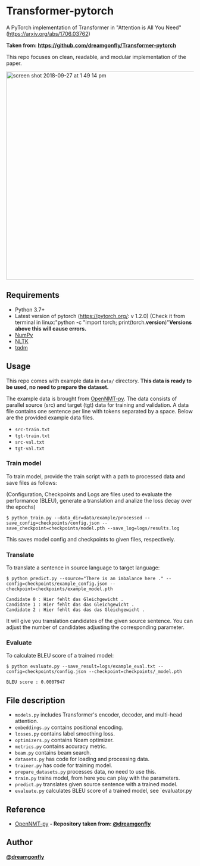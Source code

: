 # Transformer-pytorch
A PyTorch implementation of Transformer in "Attention is All You Need" (https://arxiv.org/abs/1706.03762)

**Taken from: https://github.com/dreamgonfly/Transformer-pytorch**

This repo focuses on clean, readable, and modular implementation of the paper.

<img width="559" alt="screen shot 2018-09-27 at 1 49 14 pm" src="https://user-images.githubusercontent.com/2340721/46123973-44b08900-c25c-11e8-9468-7aef9e4e3f18.png">

## Requirements
- Python 3.7+
- Latest version of pytorch (https://pytorch.org/: v 1.2.0)
(Check it from terminal in linux:"python -c "import torch; print(torch.__version__)"**Versions above this will cause errors.**
- [NumPy](http://www.numpy.org/)
- [NLTK](https://www.nltk.org/)
- [tqdm](https://github.com/tqdm/tqdm)

## Usage

This repo comes with example data in `data/` directory. **This data is ready to be used, no need to prepare the dataset.**

The example data is brought from [OpenNMT-py](https://github.com/OpenNMT/OpenNMT-py).
The data consists of parallel source (src) and target (tgt) data for training and validation.
A data file contains one sentence per line with tokens separated by a space.
Below are the provided example data files.

- `src-train.txt`
- `tgt-train.txt`
- `src-val.txt`
- `tgt-val.txt`

### Train model
To train model, provide the train script with a path to processed data and save files as follows:

(Configuration, Checkpoints and Logs are files used to evaluate the performance (BLEU), generate a translation and analize the loss decay over the epochs)

```
$ python train.py --data_dir=data/example/processed --save_config=checkpoints/config.json --save_checkpoint=checkpoints/model.pth --save_log=logs/results.log 
```

This saves model config and checkpoints to given files, respectively.

### Translate
To translate a sentence in source language to target language:
```
$ python predict.py --source="There is an imbalance here ." --config=checkpoints/example_config.json --checkpoint=checkpoints/example_model.pth

Candidate 0 : Hier fehlt das Gleichgewicht .
Candidate 1 : Hier fehlt das das Gleichgewicht .
Candidate 2 : Hier fehlt das das das Gleichgewicht .
```

It will give you translation candidates of the given source sentence.
You can adjust the number of candidates adjusting the corresponding parameter. 

### Evaluate
To calculate BLEU score of a trained model:
```
$ python evaluate.py --save_result=logs/example_eval.txt --config=checkpoints/config.json --checkpoint=checkpoints/_model.pth

BLEU score : 0.0007947
```

## File description
- `models.py` includes Transformer's encoder, decoder, and multi-head attention.
- `embeddings.py` contains positional encoding.
- `losses.py` contains label smoothing loss.
- `optimizers.py` contains Noam optimizer.
- `metrics.py` contains accuracy metric.
- `beam.py` contains beam search.
- `datasets.py` has code for loading and processing data. 
- `trainer.py` has code for training model.
- `prepare_datasets.py` processes data, no need to use this.
- `train.py` trains model, from here you can play with the parameters.
- `predict.py` translates given source sentence with a trained model.
- `evaluate.py` calculates BLEU score of a trained model, see `evaluator.py

## Reference
- [OpenNMT-py](https://github.com/OpenNMT/OpenNMT-py)
**- Repository taken from: [@dreamgonfly](https://github.com/dreamgonfly)**
## Author
**[@dreamgonfly](https://github.com/dreamgonfly)**
